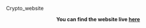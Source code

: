 Crypto_website


**<p align='center'>You can find the website live <a href="https://akshakya123.github.io/Crypto/">here</a></p>**
